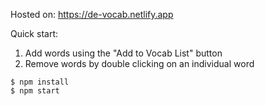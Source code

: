 Hosted on: https://de-vocab.netlify.app

Quick start:
1. Add words using the "Add to Vocab List" button
2. Remove words by double clicking on an individual word

```
$ npm install
$ npm start
````
